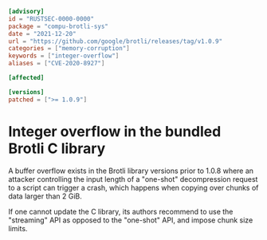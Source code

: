 ```toml
[advisory]
id = "RUSTSEC-0000-0000"
package = "compu-brotli-sys"
date = "2021-12-20"
url = "https://github.com/google/brotli/releases/tag/v1.0.9"
categories = ["memory-corruption"]
keywords = ["integer-overflow"]
aliases = ["CVE-2020-8927"]

[affected]

[versions]
patched = [">= 1.0.9"]
```
# Integer overflow in the bundled Brotli C library

A buffer overflow exists in the Brotli library versions prior to 1.0.8 where an attacker controlling the input length of a "one-shot" decompression request to a script can trigger a crash, which happens when copying over chunks of data larger than 2 GiB.

If one cannot update the C library, its authors recommend to use the "streaming" API as opposed to the "one-shot" API, and impose chunk size limits.
